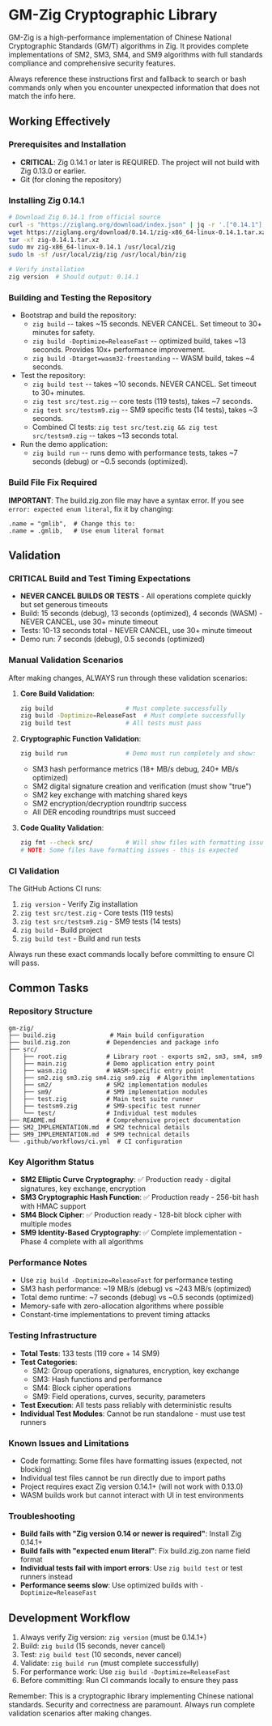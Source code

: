 # GM-Zig Cryptographic Library

GM-Zig is a high-performance implementation of Chinese National Cryptographic Standards (GM/T) algorithms in Zig. It provides complete implementations of SM2, SM3, SM4, and SM9 algorithms with full standards compliance and comprehensive security features.

Always reference these instructions first and fallback to search or bash commands only when you encounter unexpected information that does not match the info here.

## Working Effectively

### Prerequisites and Installation
- **CRITICAL**: Zig 0.14.1 or later is REQUIRED. The project will not build with Zig 0.13.0 or earlier.
- Git (for cloning the repository)

### Installing Zig 0.14.1
```bash
# Download Zig 0.14.1 from official source
curl -s "https://ziglang.org/download/index.json" | jq -r '.["0.14.1"]."x86_64-linux".tarball'
wget https://ziglang.org/download/0.14.1/zig-x86_64-linux-0.14.1.tar.xz -O zig-0.14.1.tar.xz
tar -xf zig-0.14.1.tar.xz
sudo mv zig-x86_64-linux-0.14.1 /usr/local/zig
sudo ln -sf /usr/local/zig/zig /usr/local/bin/zig

# Verify installation
zig version  # Should output: 0.14.1
```

### Building and Testing the Repository
- Bootstrap and build the repository:
  - `zig build` -- takes ~15 seconds. NEVER CANCEL. Set timeout to 30+ minutes for safety.
  - `zig build -Doptimize=ReleaseFast` -- optimized build, takes ~13 seconds. Provides 10x+ performance improvement.
  - `zig build -Dtarget=wasm32-freestanding` -- WASM build, takes ~4 seconds.
- Test the repository:
  - `zig build test` -- takes ~10 seconds. NEVER CANCEL. Set timeout to 30+ minutes.
  - `zig test src/test.zig` -- core tests (119 tests), takes ~7 seconds.
  - `zig test src/testsm9.zig` -- SM9 specific tests (14 tests), takes ~3 seconds.
  - Combined CI tests: `zig test src/test.zig && zig test src/testsm9.zig` -- takes ~13 seconds total.
- Run the demo application:
  - `zig build run` -- runs demo with performance tests, takes ~7 seconds (debug) or ~0.5 seconds (optimized).

### Build File Fix Required
**IMPORTANT**: The build.zig.zon file may have a syntax error. If you see `error: expected enum literal`, fix it by changing:
```zig
.name = "gmlib",  # Change this to:
.name = .gmlib,   # Use enum literal format
```

## Validation

### CRITICAL Build and Test Timing Expectations
- **NEVER CANCEL BUILDS OR TESTS** - All operations complete quickly but set generous timeouts
- Build: 15 seconds (debug), 13 seconds (optimized), 4 seconds (WASM) - NEVER CANCEL, use 30+ minute timeout
- Tests: 10-13 seconds total - NEVER CANCEL, use 30+ minute timeout  
- Demo run: 7 seconds (debug), 0.5 seconds (optimized)

### Manual Validation Scenarios
After making changes, ALWAYS run through these validation scenarios:

1. **Core Build Validation**:
   ```bash
   zig build                    # Must complete successfully
   zig build -Doptimize=ReleaseFast  # Must complete successfully
   zig build test               # All tests must pass
   ```

2. **Cryptographic Function Validation**:
   ```bash
   zig build run                # Demo must run completely and show:
   ```
   - SM3 hash performance metrics (18+ MB/s debug, 240+ MB/s optimized)
   - SM2 digital signature creation and verification (must show "true")
   - SM2 key exchange with matching shared keys
   - SM2 encryption/decryption roundtrip success
   - All DER encoding roundtrips must succeed

3. **Code Quality Validation**:
   ```bash
   zig fmt --check src/         # Will show files with formatting issues
   # NOTE: Some files have formatting issues - this is expected
   ```

### CI Validation
The GitHub Actions CI runs:
1. `zig version` - Verify Zig installation
2. `zig test src/test.zig` - Core tests (119 tests)  
3. `zig test src/testsm9.zig` - SM9 tests (14 tests)
4. `zig build` - Build project
5. `zig build test` - Build and run tests

Always run these exact commands locally before committing to ensure CI will pass.

## Common Tasks

### Repository Structure
```
gm-zig/
├── build.zig               # Main build configuration
├── build.zig.zon          # Dependencies and package info
├── src/
│   ├── root.zig           # Library root - exports sm2, sm3, sm4, sm9
│   ├── main.zig           # Demo application entry point
│   ├── wasm.zig           # WASM-specific entry point
│   ├── sm2.zig sm3.zig sm4.zig sm9.zig  # Algorithm implementations
│   ├── sm2/               # SM2 implementation modules
│   ├── sm9/               # SM9 implementation modules  
│   ├── test.zig           # Main test suite runner
│   ├── testsm9.zig        # SM9-specific test runner
│   └── test/              # Individual test modules
├── README.md              # Comprehensive project documentation
├── SM2_IMPLEMENTATION.md  # SM2 technical details
├── SM9_IMPLEMENTATION.md  # SM9 technical details
└── .github/workflows/ci.yml  # CI configuration
```

### Key Algorithm Status
- **SM2 Elliptic Curve Cryptography**: ✅ Production ready - digital signatures, key exchange, encryption
- **SM3 Cryptographic Hash Function**: ✅ Production ready - 256-bit hash with HMAC support
- **SM4 Block Cipher**: ✅ Production ready - 128-bit block cipher with multiple modes
- **SM9 Identity-Based Cryptography**: ✅ Complete implementation - Phase 4 complete with all algorithms

### Performance Notes
- Use `zig build -Doptimize=ReleaseFast` for performance testing
- SM3 hash performance: ~19 MB/s (debug) vs ~243 MB/s (optimized)
- Total demo runtime: ~7 seconds (debug) vs ~0.5 seconds (optimized)
- Memory-safe with zero-allocation algorithms where possible
- Constant-time implementations to prevent timing attacks

### Testing Infrastructure
- **Total Tests**: 133 tests (119 core + 14 SM9)
- **Test Categories**: 
  - SM2: Group operations, signatures, encryption, key exchange
  - SM3: Hash functions and performance
  - SM4: Block cipher operations  
  - SM9: Field operations, curves, security, parameters
- **Test Execution**: All tests pass reliably with deterministic results
- **Individual Test Modules**: Cannot be run standalone - must use test runners

### Known Issues and Limitations
- Code formatting: Some files have formatting issues (expected, not blocking)
- Individual test files cannot be run directly due to import paths
- Project requires exact Zig version 0.14.1+ (will not work with 0.13.0)
- WASM builds work but cannot interact with UI in test environments

### Troubleshooting
- **Build fails with "Zig version 0.14 or newer is required"**: Install Zig 0.14.1+
- **Build fails with "expected enum literal"**: Fix build.zig.zon name field format
- **Individual tests fail with import errors**: Use `zig build test` or test runners instead
- **Performance seems slow**: Use optimized builds with `-Doptimize=ReleaseFast`

## Development Workflow
1. Always verify Zig version: `zig version` (must be 0.14.1+)
2. Build: `zig build` (15 seconds, never cancel)
3. Test: `zig build test` (10 seconds, never cancel) 
4. Validate: `zig build run` (must complete successfully)
5. For performance work: Use `zig build -Doptimize=ReleaseFast`
6. Before committing: Run CI commands locally to ensure they pass

Remember: This is a cryptographic library implementing Chinese national standards. Security and correctness are paramount. Always run complete validation scenarios after making changes.
